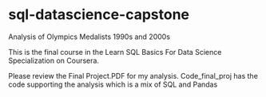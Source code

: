 # sql-datascience-capstone
Analysis of Olympics Medalists 1990s and 2000s


This is the final course in the Learn SQL Basics For Data Science Specialization on Coursera. 

Please review the Final Project.PDF for my analysis.
Code_final_proj has the code supporting the analysis which is a mix of SQL and Pandas
